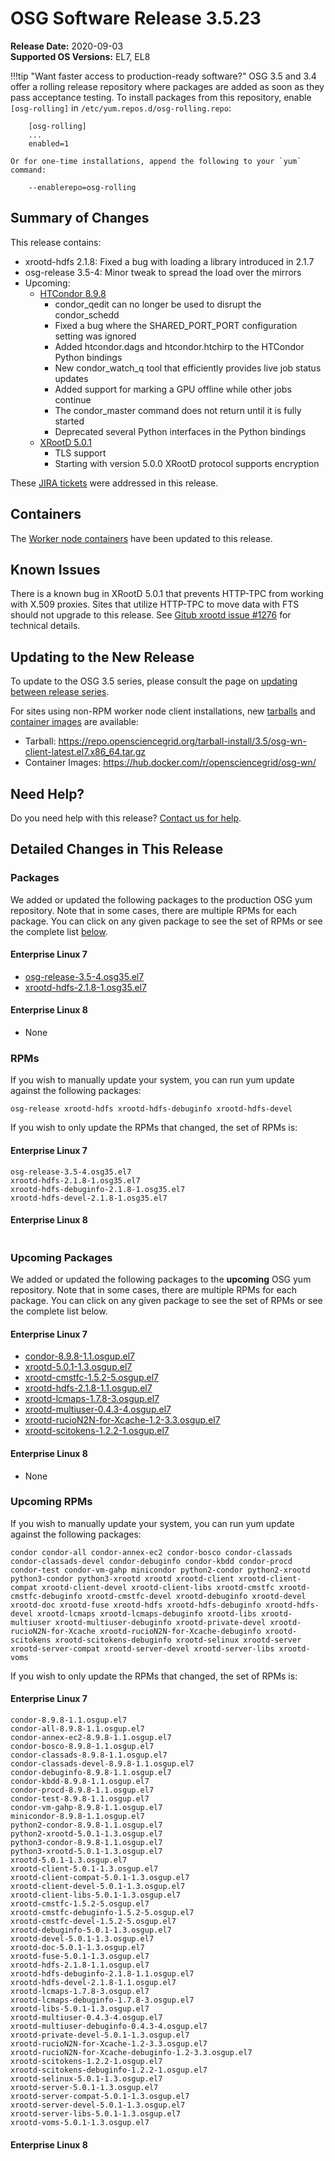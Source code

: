 OSG Software Release 3.5.23
===========================

**Release Date:** 2020-09-03    
**Supported OS Versions:** EL7, EL8

!!!tip "Want faster access to production-ready software?"
    OSG 3.5 and 3.4 offer a rolling release repository where packages are added as soon as they pass acceptance testing.
    To install packages from this repository, enable `[osg-rolling]` in `/etc/yum.repos.d/osg-rolling.repo`:

        [osg-rolling]
        ...
        enabled=1

    Or for one-time installations, append the following to your `yum` command:

        --enablerepo=osg-rolling

Summary of Changes
------------------

This release contains:

-   xrootd-hdfs 2.1.8: Fixed a bug with loading a library introduced in 2.1.7
-   osg-release 3.5-4: Minor tweak to spread the load over the mirrors
-   Upcoming:
    -   [HTCondor 8.9.8](https://www-auth.cs.wisc.edu/lists/htcondor-world/2020/msg00018.shtml)
        -   condor_qedit can no longer be used to disrupt the condor_schedd
        -   Fixed a bug where the SHARED_PORT_PORT configuration setting was ignored
        -   Added htcondor.dags and htcondor.htchirp to the HTCondor Python bindings
        -   New condor_watch_q tool that efficiently provides live job status updates
        -   Added support for marking a GPU offline while other jobs continue
        -   The condor_master command does not return until it is fully started
        -   Deprecated several Python interfaces in the Python bindings
    -   [XRootD 5.0.1](https://github.com/xrootd/xrootd/blob/v5.0.1/docs/ReleaseNotes.txt)
        -   TLS support
        -   Starting with version 5.0.0 XRootD protocol supports encryption

These
[JIRA tickets](https://jira.opensciencegrid.org/issues/?jql=project%20%3D%20SOFTWARE%20AND%20fixVersion%20%3D%203.5.23%20ORDER%20BY%20priority%20DESC%2C%20key%20DESC)
were addressed in this release.

Containers
----------

The [Worker node containers](/worker-node/using-wn-containers/) have been updated to this release.

Known Issues
------------

There is a known bug in XRootD 5.0.1 that prevents HTTP-TPC from working with X.509 proxies. Sites that utilize HTTP-TPC to move data with FTS should not upgrade to this release. See [Gitub xrootd issue #1276](https://github.com/xrootd/xrootd/issues/1276) for technical details.


Updating to the New Release
---------------------------

To update to the OSG 3.5 series, please consult the page on
[updating between release series](/release/release_series#updating-to-osg-35).

For sites using non-RPM worker node client installations, new [tarballs](/worker-node/install-wn-tarball) and
[container images](/worker-node/using-wn-containers) are available:

- Tarball: <https://repo.opensciencegrid.org/tarball-install/3.5/osg-wn-client-latest.el7.x86_64.tar.gz>
- Container Images: <https://hub.docker.com/r/opensciencegrid/osg-wn/>

Need Help?
----------

Do you need help with this release? [Contact us for help](/common/help).

Detailed Changes in This Release
--------------------------------

### Packages

We added or updated the following packages to the production OSG yum repository.
Note that in some cases, there are multiple RPMs for each package.
You can click on any given package to see the set of RPMs or see the complete list [below](#rpms).

#### Enterprise Linux 7

-   [osg-release-3.5-4.osg35.el7](https://koji.chtc.wisc.edu/koji/search?match=glob&type=build&terms=osg-release-3.5-4.osg35.el7)
-   [xrootd-hdfs-2.1.8-1.osg35.el7](https://koji.chtc.wisc.edu/koji/search?match=glob&type=build&terms=xrootd-hdfs-2.1.8-1.osg35.el7)

#### Enterprise Linux 8

-   None

### RPMs

If you wish to manually update your system, you can run yum update against the following packages:

    osg-release xrootd-hdfs xrootd-hdfs-debuginfo xrootd-hdfs-devel

If you wish to only update the RPMs that changed, the set of RPMs is:

#### Enterprise Linux 7

``` file
osg-release-3.5-4.osg35.el7
xrootd-hdfs-2.1.8-1.osg35.el7
xrootd-hdfs-debuginfo-2.1.8-1.osg35.el7
xrootd-hdfs-devel-2.1.8-1.osg35.el7
```

#### Enterprise Linux 8

``` file
```

### Upcoming Packages

We added or updated the following packages to the **upcoming** OSG yum repository. Note that in some cases, there are multiple RPMs for each package. You can click on any given package to see the set of RPMs or see the complete list below.

#### Enterprise Linux 7

-   [condor-8.9.8-1.1.osgup.el7](https://koji.chtc.wisc.edu/koji/search?match=glob&type=build&terms=condor-8.9.8-1.1.osgup.el7)
-   [xrootd-5.0.1-1.3.osgup.el7](https://koji.chtc.wisc.edu/koji/search?match=glob&type=build&terms=xrootd-5.0.1-1.3.osgup.el7)
-   [xrootd-cmstfc-1.5.2-5.osgup.el7](https://koji.chtc.wisc.edu/koji/search?match=glob&type=build&terms=xrootd-cmstfc-1.5.2-5.osgup.el7)
-   [xrootd-hdfs-2.1.8-1.1.osgup.el7](https://koji.chtc.wisc.edu/koji/search?match=glob&type=build&terms=xrootd-hdfs-2.1.8-1.1.osgup.el7)
-   [xrootd-lcmaps-1.7.8-3.osgup.el7](https://koji.chtc.wisc.edu/koji/search?match=glob&type=build&terms=xrootd-lcmaps-1.7.8-3.osgup.el7)
-   [xrootd-multiuser-0.4.3-4.osgup.el7](https://koji.chtc.wisc.edu/koji/search?match=glob&type=build&terms=xrootd-multiuser-0.4.3-4.osgup.el7)
-   [xrootd-rucioN2N-for-Xcache-1.2-3.3.osgup.el7](https://koji.chtc.wisc.edu/koji/search?match=glob&type=build&terms=xrootd-rucioN2N-for-Xcache-1.2-3.3.osgup.el7)
-   [xrootd-scitokens-1.2.2-1.osgup.el7](https://koji.chtc.wisc.edu/koji/search?match=glob&type=build&terms=xrootd-scitokens-1.2.2-1.osgup.el7)

#### Enterprise Linux 8

-   None

### Upcoming RPMs

If you wish to manually update your system, you can run yum update against the following packages:

    condor condor-all condor-annex-ec2 condor-bosco condor-classads condor-classads-devel condor-debuginfo condor-kbdd condor-procd condor-test condor-vm-gahp minicondor python2-condor python2-xrootd python3-condor python3-xrootd xrootd xrootd-client xrootd-client-compat xrootd-client-devel xrootd-client-libs xrootd-cmstfc xrootd-cmstfc-debuginfo xrootd-cmstfc-devel xrootd-debuginfo xrootd-devel xrootd-doc xrootd-fuse xrootd-hdfs xrootd-hdfs-debuginfo xrootd-hdfs-devel xrootd-lcmaps xrootd-lcmaps-debuginfo xrootd-libs xrootd-multiuser xrootd-multiuser-debuginfo xrootd-private-devel xrootd-rucioN2N-for-Xcache xrootd-rucioN2N-for-Xcache-debuginfo xrootd-scitokens xrootd-scitokens-debuginfo xrootd-selinux xrootd-server xrootd-server-compat xrootd-server-devel xrootd-server-libs xrootd-voms

If you wish to only update the RPMs that changed, the set of RPMs is:

#### Enterprise Linux 7

``` file
condor-8.9.8-1.1.osgup.el7
condor-all-8.9.8-1.1.osgup.el7
condor-annex-ec2-8.9.8-1.1.osgup.el7
condor-bosco-8.9.8-1.1.osgup.el7
condor-classads-8.9.8-1.1.osgup.el7
condor-classads-devel-8.9.8-1.1.osgup.el7
condor-debuginfo-8.9.8-1.1.osgup.el7
condor-kbdd-8.9.8-1.1.osgup.el7
condor-procd-8.9.8-1.1.osgup.el7
condor-test-8.9.8-1.1.osgup.el7
condor-vm-gahp-8.9.8-1.1.osgup.el7
minicondor-8.9.8-1.1.osgup.el7
python2-condor-8.9.8-1.1.osgup.el7
python2-xrootd-5.0.1-1.3.osgup.el7
python3-condor-8.9.8-1.1.osgup.el7
python3-xrootd-5.0.1-1.3.osgup.el7
xrootd-5.0.1-1.3.osgup.el7
xrootd-client-5.0.1-1.3.osgup.el7
xrootd-client-compat-5.0.1-1.3.osgup.el7
xrootd-client-devel-5.0.1-1.3.osgup.el7
xrootd-client-libs-5.0.1-1.3.osgup.el7
xrootd-cmstfc-1.5.2-5.osgup.el7
xrootd-cmstfc-debuginfo-1.5.2-5.osgup.el7
xrootd-cmstfc-devel-1.5.2-5.osgup.el7
xrootd-debuginfo-5.0.1-1.3.osgup.el7
xrootd-devel-5.0.1-1.3.osgup.el7
xrootd-doc-5.0.1-1.3.osgup.el7
xrootd-fuse-5.0.1-1.3.osgup.el7
xrootd-hdfs-2.1.8-1.1.osgup.el7
xrootd-hdfs-debuginfo-2.1.8-1.1.osgup.el7
xrootd-hdfs-devel-2.1.8-1.1.osgup.el7
xrootd-lcmaps-1.7.8-3.osgup.el7
xrootd-lcmaps-debuginfo-1.7.8-3.osgup.el7
xrootd-libs-5.0.1-1.3.osgup.el7
xrootd-multiuser-0.4.3-4.osgup.el7
xrootd-multiuser-debuginfo-0.4.3-4.osgup.el7
xrootd-private-devel-5.0.1-1.3.osgup.el7
xrootd-rucioN2N-for-Xcache-1.2-3.3.osgup.el7
xrootd-rucioN2N-for-Xcache-debuginfo-1.2-3.3.osgup.el7
xrootd-scitokens-1.2.2-1.osgup.el7
xrootd-scitokens-debuginfo-1.2.2-1.osgup.el7
xrootd-selinux-5.0.1-1.3.osgup.el7
xrootd-server-5.0.1-1.3.osgup.el7
xrootd-server-compat-5.0.1-1.3.osgup.el7
xrootd-server-devel-5.0.1-1.3.osgup.el7
xrootd-server-libs-5.0.1-1.3.osgup.el7
xrootd-voms-5.0.1-1.3.osgup.el7
```

#### Enterprise Linux 8

``` file
```
